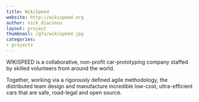 ```yaml
---
title: WikiSpeed
website: http://wikispeed.org
author: nick_diaconou
layout: project
thumbnail: /gfx/wikispeed.jpg
categories:
- projects
---
```


WIKISPEED is a collaborative, non-profit car-prototyping company staffed
by skilled volunteers from around the world.

Together, working via a rigorously defined agile methodology,
the distributed team design and manufacture incredible low-cost, ultra-efficient
cars that are safe, road-legal and open source.